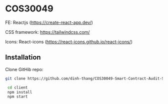 # COS30049

FE: Reactjs (https://create-react-app.dev/)

CSS framework: https://tailwindcss.com/

Icons: React-icons (https://react-icons.github.io/react-icons/)

## Installation

Clone GitHib repo:

```bash
git clone https://github.com/dinh-thang/COS30049-Smart-Contract-Audit-System.git
```

```bash
 cd client
 npm install
 npm start
```
